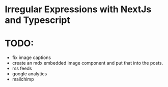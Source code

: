 # Irregular Expressions with NextJs and Typescript

# TODO:
- fix image captions
- create an mdx embedded image component and put that into the posts. 
- rss feeds
- google analytics
- mailchimp